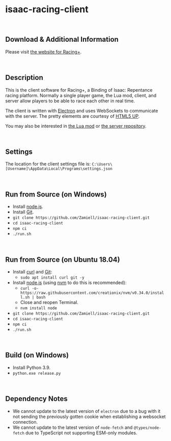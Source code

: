 # isaac-racing-client

<br />

## Download & Additional Information

Please visit [the website for Racing+](https://isaacracing.net/).

<br />

## Description

This is the client software for Racing+, a Binding of Isaac: Repentance racing platform. Normally a single player game, the Lua mod, client, and server allow players to be able to race each other in real time.

The client is written with [Electron](http://electron.atom.io/) and uses WebSockets to communicate with the server. The pretty elements are courtesy of [HTML5 UP](https://html5up.net/).

You may also be interested in [the Lua mod](https://github.com/Zamiell/isaac-racing-client/tree/master/mod) or [the server repository](https://github.com/Zamiell/isaac-racing-server).

<br />

## Settings

The location for the client settings file is: `C:\Users\[Username]\AppData\Local\Programs\settings.json`

<br />

## Run from Source (on Windows)

* Install [node.js](https://nodejs.org/en/download/).
* Install [Git](https://git-scm.com/download/win).
* `git clone https://github.com/Zamiell/isaac-racing-client.git`
* `cd isaac-racing-client`
* `npm ci`
* `./run.sh`

<br />

## Run from Source (on Ubuntu 18.04)

* Install [curl](https://curl.haxx.se/) and [Git](https://git-scm.com/):
  * `sudo apt install curl git -y`
* Install [node.js](https://nodejs.org/en/) (using [nvm](https://github.com/creationix/nvm) to do this is recommended):
  * `curl -o- https://raw.githubusercontent.com/creationix/nvm/v0.34.0/install.sh | bash`
  * Close and reopen Terminal.
  * `nvm install node`
* `git clone https://github.com/Zamiell/isaac-racing-client.git`
* `cd isaac-racing-client`
* `npm ci`
* `./run.sh`

<br />

## Build (on Windows)

* Install Python 3.9.
* `python.exe release.py`

<br />

## Dependency Notes

- We cannot update to the latest version of `electron` due to a bug with it not sending the previously gotten cookie when establishing a websocket connection.
- We cannot update to the latest version of `node-fetch` and `@types/node-fetch` due to TypeScript not supporting ESM-only modules.

<br />
